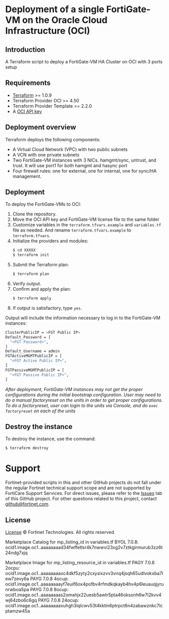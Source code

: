 # Deployment of a single FortiGate-VM on the Oracle Cloud Infrastructure (OCI)
## Introduction
A Terraform script to deploy a FortiGate-VM HA Cluster on OCI with 3 ports setup

## Requirements
* [Terraform](https://learn.hashicorp.com/terraform/getting-started/install.html) >= 1.0.9
* Terraform Provider OCI >= 4.50
* Terraform Provider Template >= 2.2.0
* A [OCI API key](https://docs.cloud.oracle.com/en-us/iaas/Content/API/Concepts/apisigningkey.htm)

## Deployment overview
Terraform deploys the following components:
   - A Virtual Cloud Network (VPC) with two public subnets
   - A VCN with one private subnets
   - Two FortiGate-VM instances with 3 NICs.  hamgmt/sync, untrust, and trust. It will use port1 for both hamgmt and hasync port 
   - Four firewall rules: one for external, one for internal, one for sync/HA management.

## Deployment
To deploy the FortiGate-VMs to OCI:
1. Clone the repository.
2. Move the OCI API key and FortiGate-VM license file to the same folder
3. Customize variables in the `terraform.tfvars.example` and `variables.tf` file as needed.  And rename `terraform.tfvars.example` to `terraform.tfvars`.
4. Initialize the providers and modules:
   ```sh
   $ cd XXXXX
   $ terraform init
    ```
5. Submit the Terraform plan:
   ```sh
   $ terraform plan
   ```
6. Verify output.
7. Confirm and apply the plan:
   ```sh
   $ terraform apply
   ```
8. If output is satisfactory, type `yes`.

Output will include the information necessary to log in to the FortiGate-VM instances:
```sh
ClusterPublicIP = <FGT Public IP>
Default_Password = [
  "<FGT Password>",
]
Default_Username = admin
FGTActiveMGMTPublicIP = [
  "<FGT Active Public IP>",
]
FGTPassiveMGMTPublicIP = [
  "<FGT Passive Public IP>",
]
```
*After deployment, FortiGate-VM instances may not get the proper configurations during the initial bootstrap configuration. 
User may need to do a manual factoryreset on the units in order to get proper configurations.  To do a factoryreset, user can
login to the units via Console, and do `exec factoryreset` on each of the units*

## Destroy the instance
To destroy the instance, use the command:
```sh
$ terraform destroy
```

# Support
Fortinet-provided scripts in this and other GitHub projects do not fall under the regular Fortinet technical support scope and are not supported by FortiCare Support Services.
For direct issues, please refer to the [Issues](https://github.com/fortinet/fortigate-terraform-deploy/issues) tab of this GitHub project.
For other questions related to this project, contact [github@fortinet.com](mailto:github@fortinet.com).

## License
[License](https://github.com/fortinet/fortigate-terraform-deploy/blob/master/LICENSE) © Fortinet Technologies. All rights reserved.

Marketplace Catalog for mp_listing_id in variables.tf
BYOL 7.0.8: ocid1.image.oc1..aaaaaaaad34fwffetlsr4k7nwwvi23xg2v7ztkgirmurub3zz6t24ndg7xjq

Marketplace Image for mp_listing_resource_id in variables.tf
PAGY 7.0.8 2ocpu: ocid1.image.oc1..aaaaaaaaoc4dkf5zyty2cxysixzvv3vnq4jsqh65udlvokxba7lew7zevy6a
PAYG 7.0.8 4ocup: ocid1.image.oc1..aaaaaaaayf7euif6ox4pofbv4rfmdkqkayb4hv4p6leuauqjyrunrwboa5pa
PAYG 7.0.8 8ocup: ocid1.image.oc1..aaaaaaaas2omahjx22uesb5awtr5pta46oksonh6w7l2kvv4wj64zbo6c6gq
PAYG 7.0.8 24ocup:  ocid1.image.oc1..aaaaaaaaxuhgh3iqlcwv53t4kktin6ptrpct6n4zabawznkc7lcptamzw45a
